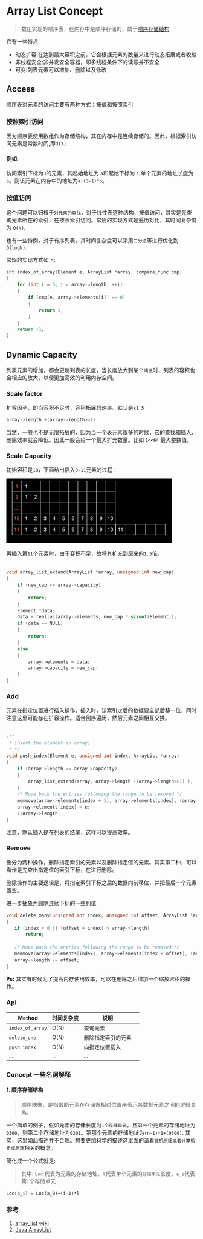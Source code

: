 # Array List Concept
> 数组实现的顺序表，在内存中是顺序存储的，属于[顺序存储结构](#concept1)

它有一些特点
+ 动态扩容:在达到最大容积之前，它会根据元素的数量来进行动态拓展或者收缩
+ 非线程安全:非并发安全容器，即多线程条件下的读写并不安全
+ 可变:列表元素可以增加、删除以及修改

## Access 
顺序表对元素的访问主要有两种方式：按值和按照索引

### 按照索引访问

因为顺序表使用数组作为存储结构，其在内存中是连续存储的。因此，根据索引访问元素是常数时间,即`O(1)`.

#### 例如:
访问索引下标为`3`的元素，其起始地址为 `a`和起始下标为 `1`,单个元素的地址长度为 `p`。则该元素在内存中的地址为`a+(3-1)*p`。 

### 按值访问

这个问题可以归根于`对元素的查找`，对于线性表这种结构，按值访问，其实是先查询元素所在的索引，在按照索引访问。常规的实现方式是遍历对比，其时间复杂度为 `O(N)`.

也有一些特例，对于有序列表，其时间复杂度可以采用`二分法`等进行优化到 `O(logN)`.

常规的实现方式如下:
```c
int index_of_array(Element e, ArrayList *array, compare_func cmp)
{
    for (int i = 0; i < array->length; ++i)
    {
        if (cmp(e, array->elements[i]) == 0)
        {
            return i;
        }
    }
    return -1;
}

```

## Dynamic Capacity

列表元素的增加，都会更新列表的长度，当长度放大到某个`阈值`时，列表的容积也会相应的放大，以便更加高效的利用内存空间。

### Scale factor
扩容因子，即当容积不足时，容积拓展的速率。默认是`x1.5`

```c
array->length +(array->length>>1) 
```
当然，一般也不是无限拓展的，因为当一个表元素很多的时候，它的查找和插入、删除效率就会降低。因此一般会给一个最大扩充数量。比如 `1<<64` 最大整数值。

### Scale Capacity

初始容积是`10`，下面给出插入`0-11`元素的过程：

![](https://raw.githubusercontent.com/hsjfans/git_resource/master/20190409122025.png)

再插入第`11`个元素时，由于容积不足，故将其扩充到原来的`1.5`倍。

```c

void array_list_extend(ArrayList *array, unsigned int new_cap)
{
    if (new_cap <= array->capacity)
    {
        return;
    }
    Element *data;
    data = realloc(array->elements, new_cap * sizeof(Element));
    if (data == NULL)
    {
        return;
    }
    else
    {
        array->elements = data;
        array->capacity = new_cap;
    }
}

```


### Add 
元素在指定位置进行插入操作，插入时，该索引之后的数据要全部后移一位，同时注意这里可能存在扩容操作。适合倒序遍历，然后元素之间相互交换。
```c

/**
 * insert the element in array;
 * */
void push_index(Element e, unsigned int index, ArrayList *array)
{
    if (array->length == array->capacity)
    {
        array_list_extend(array, array->length +(array->length>>1) );
    }
    /* Move back the entries following the range to be removed */
    memmove(array->elements[index + 1], array->elements[index], (array->length - index) * sizeof(Element));
    array->elements[index] = e;
    ++array->length;
}

```

注意，默认插入是在列表的结尾，这样可以提高效率。

### Remove

删分为两种操作，删除指定索引的元素以及删除指定值的元素。其实第二种，可以看作是先查出指定值的索引下标，在进行删除。

删除操作的主要逻辑是，将指定索引下标之后的数据向前移位，并把最后一个元素置空。

进一步抽象为删除连续下标的一些列值

 ```c
void delete_many(unsigned int index, unsigned int offset, ArrayList *array)
{
    if (index < 0 || (offset + index) > array->length)
        return;

    /* Move back the entries following the range to be removed */
    memmove(array->elements[index], array->elements[index + offset], (array->length - (index + offset)) * sizeof(Element));
    array->length -= offset;
}
 ```

**Ps:** 其实有时候为了提高内存使用效率，可以在删除之后增加一个缩放容积的操作。

### Api


| Method         | 时间复杂度 | 说明 |     |
| ------------ | ------ | ---- | --- |
| `index_of_array` |  O(N)      | 查询元素     |     |
| `delete_one`          | O(N) | 删除指定索引的元素     |     |
| `push_index`          | O(N) |   向指定位置插入   |     |
| ...          | ...|   ...   |     |

### Concept 一些名词解释

#### <span id="concept1">1. 顺序存储结构</span>
> 顺序映像，是指借助元素在存储器相对位置来表示各数据元素之间的逻辑关系。

一个简单的例子，假如元素的存储长度为`1个存储单元`。且第一个元素的存储地址为`0300`，则第二个存储地址为`0301`。第那个元素的存储地址为`(n-1)*1+(0300)`.
其实，这里如此描述并不合理。想要更加科学的描述这里面的请看`微机原理或者计算机组成原理`相关的概念。

简化成一个公式就是:
> 其中: `Loc` 代表为元素的存储地址，`l`代表单个元素的`存储单元`长度，`a_i`代表第`i`个存储单元

```
Loc(a_i) = Loc(a_0)+(i-1)*l

```
### 参考

1. [array_list wiki](https://en.wikipedia.org/wiki/Dynamic_array)
2. [Java ArrayList](https://octoperf.com/blog/2018/03/19/java-arraylist/)
